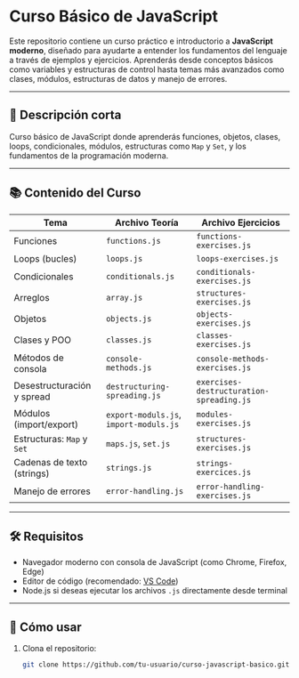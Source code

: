 # Curso Básico de JavaScript

Este repositorio contiene un curso práctico e introductorio a **JavaScript moderno**, diseñado para ayudarte a entender los fundamentos del lenguaje a través de ejemplos y ejercicios. Aprenderás desde conceptos básicos como variables y estructuras de control hasta temas más avanzados como clases, módulos, estructuras de datos y manejo de errores.

---

## 📌 Descripción corta

Curso básico de JavaScript donde aprenderás funciones, objetos, clases, loops, condicionales, módulos, estructuras como `Map` y `Set`, y los fundamentos de la programación moderna.

---

## 📚 Contenido del Curso

| Tema                          | Archivo Teoría                      | Archivo Ejercicios                          |
|-------------------------------|-------------------------------------|---------------------------------------------|
| Funciones                     | `functions.js`                      | `functions-exercises.js`                    |
| Loops (bucles)               | `loops.js`                          | `loops-exercises.js`                        |
| Condicionales                | `conditionals.js`                   | `conditionals-exercises.js`                 |
| Arreglos                     | `array.js`                          | `structures-exercises.js`                   |
| Objetos                      | `objects.js`                        | `objects-exercises.js`                      |
| Clases y POO                 | `classes.js`                        | `classes-exercises.js`                      |
| Métodos de consola           | `console-methods.js`                | `console-methods-exercises.js`              |
| Desestructuración y spread   | `destructuring-spreading.js`       | `exercises-destructuration-spreading.js`    |
| Módulos (import/export)      | `export-moduls.js`, `import-moduls.js` | `modules-exercises.js`                   |
| Estructuras: `Map` y `Set`   | `maps.js`, `set.js`                 | `structures-exercises.js`                   |
| Cadenas de texto (strings)   | `strings.js`                        | `strings-exercices.js`                      |
| Manejo de errores            | `error-handling.js`                | `error-handling-exercises.js`               |

---

## 🛠️ Requisitos

- Navegador moderno con consola de JavaScript (como Chrome, Firefox, Edge)
- Editor de código (recomendado: [VS Code](https://code.visualstudio.com/))
- Node.js si deseas ejecutar los archivos `.js` directamente desde terminal

---

## 🚀 Cómo usar

1. Clona el repositorio:
   ```bash
   git clone https://github.com/tu-usuario/curso-javascript-basico.git

